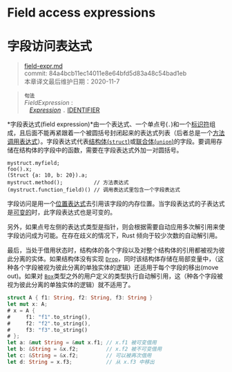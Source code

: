 # Field access expressions
# 字段访问表达式

>[field-expr.md](https://github.com/rust-lang/reference/blob/master/src/expressions/field-expr.md)\
>commit: 84a4bcb11ec14011e8e64bfd5d83a48c54bad1eb \
>本章译文最后维护日期：2020-11-7

> **<sup>句法</sup>**\
> _FieldExpression_ :\
> &nbsp;&nbsp; [_Expression_] `.` [IDENTIFIER]

*字段表达式(field expression)*由一个表达式、一个单点号(`.`)和一个[标识符][identifier]组成，且后面不能再紧跟着一个被圆括号封闭起来的表达式列表（后者总是一个[方法调用表达式][method call expression]）。字段表达式代表[结构体(`struct`)][struct]或[联合体(`union`)][union]的字段。要调用存储在结构体的字段中的函数，需要在字段表达式外加一对圆括号。

<!-- ignore: needs lots of support code -->
```rust,ignore
mystruct.myfield;
foo().x;
(Struct {a: 10, b: 20}).a;
mystruct.method();          // 方法表达式
(mystruct.function_field)() // 调用表达式里包含一个字段表达式
```

字段访问是用一个[位置表达式][place expression]去引用该字段的内存位置。当字段表达式的子表达式是[可变的][mutable]时，此字段表达式也是可变的。

另外，如果点号左侧的表达式类型是指针，则会根据需要自动应用多次解引用来使字段访问成为可能。在存在歧义的情况下，Rust 倾向于较少次数的自动解引用。

最后，当处于借用状态时，结构体的各个字段以及对整个结构体的引用都被视为彼此分离的实体。如果结构体没有实现 [`Drop`]，同时该结构体存储在局部变量中，（这种各个字段被视为彼此分离的单独实体的逻辑）还适用于每个字段的移出(move out)。如果对 [`Box`]类型之外的用户定义的类型执行自动解引用，这（种各个字段被视为彼此分离的单独实体的逻辑）就不适用了。

```rust
struct A { f1: String, f2: String, f3: String }
let mut x: A;
# x = A {
#     f1: "f1".to_string(),
#     f2: "f2".to_string(),
#     f3: "f3".to_string()
# };
let a: &mut String = &mut x.f1; // x.f1 被可变借用
let b: &String = &x.f2;         // x.f2 被不可变借用
let c: &String = &x.f2;         // 可以被再次借用
let d: String = x.f3;           // 从 x.f3 中移出
```

[`Drop`]: ../special-types-and-traits.md#drop
[`Box`]: ../special-types-and-traits.md#boxt
<!-- 上面这几个链接从原文来替换时需小心 -->
[_Expression_]: ../expressions.md
[IDENTIFIER]: ../identifiers.md
[method call expression]: method-call-expr.md
[struct]: ../items/structs.md
[union]: ../items/unions.md
[place expression]: ../expressions.md#place-expressions-and-value-expressions
[mutable]: ../expressions.md#mutability

<!-- 2020-11-7-->
<!-- checked -->

